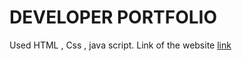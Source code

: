 # DEVELOPER PORTFOLIO
Used HTML , Css , java script.
Link of the website [link](https://ishjoc.netlify.app/)
